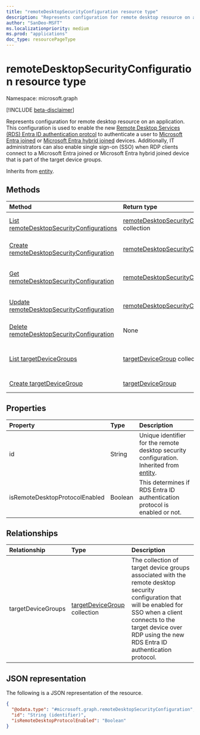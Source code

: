 ```yaml
---
title: "remoteDesktopSecurityConfiguration resource type"
description: "Represents configuration for remote desktop resource on an application to enable new RDS Entra ID authentication protocol and SSO for clients connecting over RDP to devices that belong to target device groups."
author: "SanDeo-MSFT"
ms.localizationpriority: medium
ms.prod: "applications"
doc_type: resourcePageType
---
```


# remoteDesktopSecurityConfiguration resource type

Namespace: microsoft.graph

[!INCLUDE [beta-disclaimer](../../includes/beta-disclaimer.md)]

Represents configuration for remote desktop resource on an application. This configuration is used to enable the new [Remote Desktop Services (RDS) Entra ID authentication protcol](https://learn.microsoft.com/openspecs/windows_protocols/ms-rdpbcgr/dc43f040-d75d-49a9-90c6-0c9999281136) to authenticate a user to [Microsoft Entra joined](https://learn.microsoft.com/azure/active-directory/devices/concept-directory-join) or [Microsoft Entra hybrid joined](https://learn.microsoft.com/azure/active-directory/devices/concept-hybrid-join) devices. Additionally, IT administrators can also enable single sign-on (SSO) when RDP clients connect to a Microsoft Entra joined or Microsoft Entra hybrid joined device that is part of the target device groups.

Inherits from [entity](../resources/entity.md).

## Methods
|Method|Return type|Description|
|:---|:---|:---|
|[List remoteDesktopSecurityConfigurations](../api/serviceprincipal-list-remotedesktopsecurityconfiguration.md)|[remoteDesktopSecurityConfiguration](../resources/remotedesktopsecurityconfiguration.md) collection|Get a list of the [remoteDesktopSecurityConfiguration](../resources/remotedesktopsecurityconfiguration.md) objects and their properties.|
|[Create remoteDesktopSecurityConfiguration](../api/serviceprincipal-post-remotedesktopsecurityconfiguration.md)|[remoteDesktopSecurityConfiguration](../resources/remotedesktopsecurityconfiguration.md)|Create a new [remoteDesktopSecurityConfiguration](../resources/remotedesktopsecurityconfiguration.md) object.|
|[Get remoteDesktopSecurityConfiguration](../api/remotedesktopsecurityconfiguration-get.md)|[remoteDesktopSecurityConfiguration](../resources/remotedesktopsecurityconfiguration.md)|Read the properties and relationships of a [remoteDesktopSecurityConfiguration](../resources/remotedesktopsecurityconfiguration.md) object.|
|[Update remoteDesktopSecurityConfiguration](../api/remotedesktopsecurityconfiguration-update.md)|[remoteDesktopSecurityConfiguration](../resources/remotedesktopsecurityconfiguration.md)|Update the properties of a [remoteDesktopSecurityConfiguration](../resources/remotedesktopsecurityconfiguration.md) object.|
|[Delete remoteDesktopSecurityConfiguration](../api/serviceprincipal-delete-remotedesktopsecurityconfiguration.md)|None|Delete a [remoteDesktopSecurityConfiguration](../resources/remotedesktopsecurityconfiguration.md) object.|
|[List targetDeviceGroups](../api/remotedesktopsecurityconfiguration-list-targetdevicegroups.md)|[targetDeviceGroup](../resources/targetdevicegroup.md) collection|Get the targetDeviceGroup resources from the targetDeviceGroups navigation property.|
|[Create targetDeviceGroup](../api/remotedesktopsecurityconfiguration-post-targetdevicegroups.md)|[targetDeviceGroup](../resources/targetdevicegroup.md)|Create a new targetDeviceGroup object.|

## Properties
|Property|Type|Description|
|:---|:---|:---|
|id|String|Unique identifier for the remote desktop security configuration. Inherited from [entity](../resources/entity.md).|
|isRemoteDesktopProtocolEnabled|Boolean|This determines if RDS Entra ID authentication protocol is enabled or not.|

## Relationships
|Relationship|Type|Description|
|:---|:---|:---|
|targetDeviceGroups|[targetDeviceGroup](../resources/targetdevicegroup.md) collection|The collection of target device groups associated with the remote desktop security configuration that will be enabled for SSO when a client connects to the target device over RDP using the new RDS Entra ID authentication protocol.|

## JSON representation
The following is a JSON representation of the resource.
<!-- {
  "blockType": "resource",
  "keyProperty": "id",
  "@odata.type": "microsoft.graph.remoteDesktopSecurityConfiguration",
  "baseType": "microsoft.graph.entity",
  "openType": false
}
-->
``` json
{
  "@odata.type": "#microsoft.graph.remoteDesktopSecurityConfiguration",
  "id": "String (identifier)",
  "isRemoteDesktopProtocolEnabled": "Boolean"
}
```
